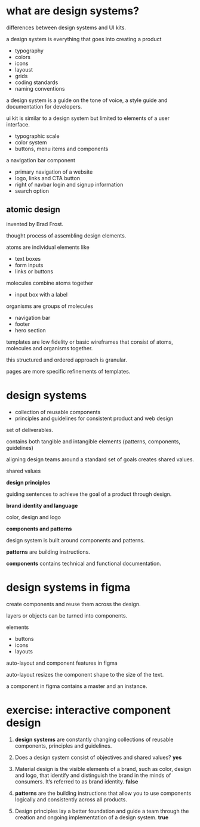 # what are design systems?

differences between design systems and UI kits.

a design system is everything that goes into creating a product
- typography
- colors
- icons
- layoust
- grids
- coding standards
- naming conventions

a design system is a guide on the tone of voice, a style guide and documentation for developers.

ui kit is similar to a design system but limited to elements of a user interface.
- typographic scale
- color system
- buttons, menu items and components

a navigation bar component
- primary navigation of a website
- logo, links and CTA button 
- right of navbar login and signup information
- search option


## atomic design

invented by Brad Frost.

thought process of assembling design elements.

atoms are individual elements like
- text boxes 
- form inputs
- links or buttons

molecules combine atoms together
- input box with a label

organisms are groups of molecules
- navigation bar
- footer
- hero section

templates are low fidelity or basic wireframes that consist of atoms, molecules and organisms together.

this structured and ordered approach is granular.

pages are more specific refinements of templates.

# design systems

- collection of reusable components
- principles and guidelines for consistent product and web design

set of deliverables.

contains both tangible and intangible elements (patterns, components, guidelines)

aligning design teams around a standard set of goals creates shared values.

shared values

**design principles**

guiding sentences to achieve the goal of a product through design.

**brand identity and language**

color, design and logo

**components and patterns**

design system is built around components and patterns.

**patterns** are building instructions.

**components** contains technical and functional documentation.

# design systems in figma

create components and reuse them across the design.

layers or objects can be turned into components.

elements
- buttons
- icons
- layouts

auto-layout and component features in figma

auto-layout resizes the component shape to the size of the text.

a component in figma contains a master and an instance.

# exercise: interactive component design

1. **design systems** are constantly changing collections of reusable components, principles and guidelines.

2. Does a design system consist of objectives and shared values?
**yes**

3. Material design is the visible elements of a brand, such as color, design and logo, that identify and distinguish the brand in the minds of consumers. It’s referred to as brand identity. 
**false**

4. **patterns** are the building instructions that allow you to use components logically and consistently across all products.

5. Design principles lay a better foundation and guide a team through the creation and ongoing implementation of a design system. 
**true**

